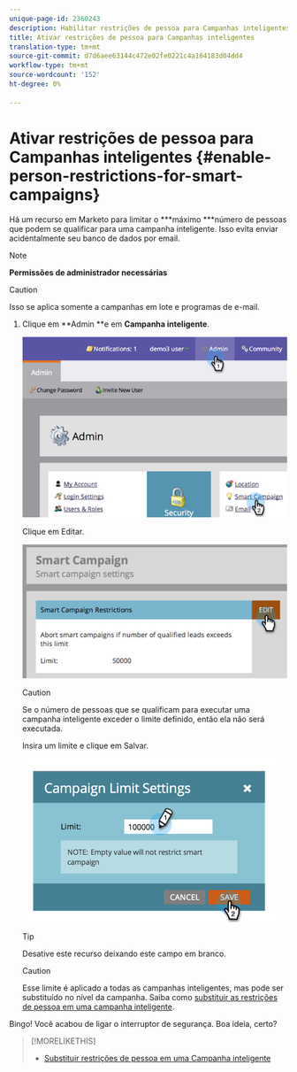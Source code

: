 ```yaml
---
unique-page-id: 2360243
description: Habilitar restrições de pessoa para Campanhas inteligentes - Documentos de marketing - Documentação do produto
title: Ativar restrições de pessoa para Campanhas inteligentes
translation-type: tm+mt
source-git-commit: d7d6aee63144c472e02fe0221c4a164183d04dd4
workflow-type: tm+mt
source-wordcount: '152'
ht-degree: 0%

---
```



# Ativar restrições de pessoa para Campanhas inteligentes {#enable-person-restrictions-for-smart-campaigns}

Há um recurso em Marketo para limitar o ***máximo ***número de pessoas que podem se qualificar para uma campanha inteligente. Isso evita enviar acidentalmente seu banco de dados por email.

>[!NOTE]
>
>**Permissões de administrador necessárias**

>[!CAUTION]
>
>Isso se aplica somente a campanhas em lote e programas de e-mail.

1. Clique em **Admin **e em **Campanha inteligente**.

   ![](assets/image2014-9-18-15-3a58-3a29.png)

   Clique em Editar.

   ![](assets/image2014-9-18-15-3a59-3a7.png)

   >[!CAUTION]
   >
   >
   >Se o número de pessoas que se qualificam para executar uma campanha inteligente exceder o limite definido, então ela não será executada.

   Insira um limite e clique em Salvar.

   ![](assets/image2014-9-18-15-3a59-3a56.png)

   >[!TIP]
   >
   >
   >Desative este recurso deixando este campo em branco.

   >[!CAUTION]
   >
   >
   >Esse limite é aplicado a todas as campanhas inteligentes, mas pode ser substituído no nível da campanha. Saiba como [substituir as restrições de pessoa em uma campanha inteligente](../../../product-docs/core-marketo-concepts/smart-campaigns/using-smart-campaigns/override-person-restrictions-in-a-smart-campaign.md).

Bingo! Você acabou de ligar o interruptor de segurança. Boa ideia, certo?

>[!MORELIKETHIS]
>
>* [Substituir restrições de pessoa em uma Campanha inteligente](../../../product-docs/core-marketo-concepts/smart-campaigns/using-smart-campaigns/override-person-restrictions-in-a-smart-campaign.md)

>



